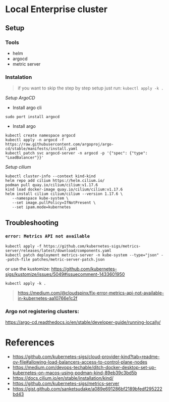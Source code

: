 # Local Enterprise cluster

## Setup


### Tools

- helm
- argocd
- metric server

### Instalation

> if you want to skip the step by step setup just run: `kubectl apply -k .`

*Setup ArgoCD*

- Install argo cli

`sudo port install argocd`

- Install argo
```
kubectl create namespace argocd
kubectl apply -n argocd -f https://raw.githubusercontent.com/argoproj/argo-cd/stable/manifests/install.yaml
kubectl patch svc argocd-server -n argocd -p '{"spec": {"type": "LoadBalancer"}}'
```

*Setup cilium*
```
kubectl cluster-info --context kind-kind
helm repo add cilium https://helm.cilium.io/
podman pull quay.io/cilium/cilium:v1.17.6
kind load docker-image quay.io/cilium/cilium:v1.17.6
helm install cilium cilium/cilium --version 1.17.6 \
   --namespace kube-system \
   --set image.pullPolicy=IfNotPresent \
   --set ipam.mode=kubernetes

```

## Troubleshooting

### `error: Metrics API not available`

```
kubectl apply -f https://github.com/kubernetes-sigs/metrics-server/releases/latest/download/components.yaml
kubectl patch deployment metrics-server -n kube-system --type="json" --patch-file patches/metric-server-patch.json
```

or use the kustomize:
https://github.com/kubernetes-sigs/kustomize/issues/5049#issuecomment-1433601950

`kubectl apply -k .`

> https://medium.com/@cloudspinx/fix-error-metrics-api-not-available-in-kubernetes-aa10766e1c2f

### Argo not registering clusters:
https://argo-cd.readthedocs.io/en/stable/developer-guide/running-locally/

# References
- https://github.com/kubernetes-sigs/cloud-provider-kind?tab=readme-ov-file#allowing-load-balancers-access-to-control-plane-nodes
- https://medium.com/devops-techable/ditch-docker-desktop-set-up-kubernetes-on-macos-using-podman-kind-89eb39c3bd5b
- https://docs.cilium.io/en/stable/installation/kind/
- https://github.com/kubernetes-sigs/metrics-server
- https://gist.github.com/sanketsudake/a089e691286bf2189bfedf295222bd43